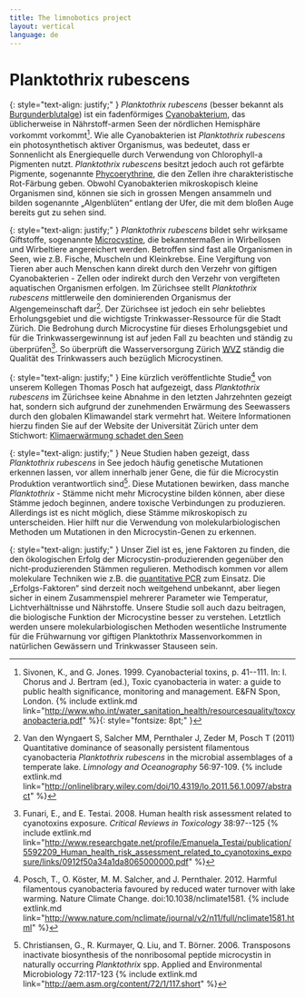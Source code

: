 ```yaml
---
title: The limnobotics project
layout: vertical 
language: de 
---
```


# Planktothrix rubescens

{: style="text-align: justify;" }
*Planktothrix rubescens* (besser bekannt als [Burgunderblutalge](http://de.wikipedia.org/wiki/Burgunderblutalge)) ist ein fadenförmiges [Cyanobakterium](http://de.wikipedia.org/wiki/Cyanobakterien), das üblicherweise in Nährstoff-armen Seen der nördlichen Hemisphäre vorkommt vorkommt[^1]. Wie alle Cyanobakterien ist *Planktothrix rubescens* ein photosynthetisch aktiver Organismus, was bedeutet, dass er Sonnenlicht als Energiequelle durch Verwendung von Chlorophyll-a Pigmenten nutzt. *Planktothrix rubescens* besitzt jedoch auch rot gefärbte Pigmente, sogenannte [Phycoerythrine](http://de.wikipedia.org/wiki/Phycoerythrin), die den Zellen ihre charakteristische Rot-Färbung geben. Obwohl Cyanobakterien mikroskopisch kleine Organismen sind, können sie sich in grossen Mengen ansammeln und bilden sogenannte „Algenblüten“ entlang der Ufer, die mit dem bloßen Auge bereits gut zu sehen sind.

{: style="text-align: justify;" }
*Planktothrix rubescens* bildet sehr wirksame Giftstoffe, sogenannte [Microcystine](http://de.wikipedia.org/wiki/Microcystine), die bekanntermaßen in Wirbellosen und Wirbeltiere angereichert werden. Betroffen sind fast alle Organismen in Seen, wie z.B. Fische, Muscheln und Kleinkrebse. Eine Vergiftung von Tieren aber auch Menschen kann direkt durch den Verzehr von giftigen Cyanobakterien - Zellen oder indirekt durch den Verzehr von vergifteten aquatischen Organismen erfolgen. Im Zürichsee stellt *Planktothrix rubescens* mittlerweile den dominierenden Organismus der Algengemeinschaft dar[^2]. Der Zürichsee ist jedoch ein sehr beliebtes Erholungsgebiet und die wichtigste Trinkwasser-Ressource für die Stadt Zürich. Die Bedrohung durch Microcystine für dieses Erholungsgebiet und für die Trinkwassergewinnung ist auf jeden Fall zu beachten und ständig zu überprüfen[^3]. So überprüft die Wasserversorgung Zürich [WVZ](http://www.stadt-zuerich.ch/dib/de/index/wasserversorgung.html) ständig die Qualität des Trinkwassers auch bezüglich Microcystinen.

{: style="text-align: justify;" }
Eine kürzlich veröffentlichte Studie[^4] von unserem Kollegen Thomas Posch hat aufgezeigt, dass *Planktothrix rubescens* im Zürichsee keine Abnahme in den letzten Jahrzehnten gezeigt hat, sondern sich aufgrund der zunehmenden Erwärmung des Seewassers durch den globalen Klimawandel stark vermehrt hat. Weitere Informationen hierzu finden Sie auf der Website der Universität Zürich unter dem Stichwort: [Klimaerwärmung schadet den Seen](http://www.mediadesk.uzh.ch/articles/2012/klimaerwaermung-schadet-den-seen.html)

{: style="text-align: justify;" }
Neue Studien haben gezeigt, dass *Planktothrix rubescens* in See jedoch häufig genetische Mutationen erkennen lassen, vor allem innerhalb jener Gene, die für die Microcystin Produktion verantwortlich sind[^5]. Diese Mutationen bewirken, dass manche *Planktothrix* - Stämme nicht mehr Microcystine bilden können, aber diese Stämme jedoch beginnen, andere toxische Verbindungen zu produzieren. Allerdings ist es nicht möglich, diese Stämme mikroskopisch zu unterscheiden. Hier hilft nur die Verwendung von molekularbiologischen Methoden um Mutationen in den Microcystin-Genen zu erkennen.

{: style="text-align: justify;" }
Unser Ziel ist es, jene Faktoren zu finden, die den ökologischen Erfolg der Microcystin-produzierenden gegenüber den nicht-produzierenden Stämmen regulieren. Methodisch kommen vor allem molekulare Techniken wie z.B. die [quantitative PCR](http://de.wikipedia.org/wiki/Real_Time_Quantitative_PCR) zum Einsatz. Die „Erfolgs-Faktoren“ sind derzeit noch weitgehend unbekannt, aber liegen sicher in einem Zusammenspiel mehrerer Parameter wie Temperatur, Lichtverhältnisse und Nährstoffe. Unsere Studie soll auch dazu beitragen, die biologische Funktion der Microcystine besser zu verstehen. Letztlich werden unsere molekularbiologischen Methoden wesentliche Instrumente für die Frühwarnung vor giftigen Planktothrix Massenvorkommen in natürlichen Gewässern und Trinkwasser Stauseen sein.


[^1]: Sivonen, K., and G. Jones. 1999. Cyanobacterial toxins, p. 41--111. In: I. Chorus and J. Bertram (ed.), Toxic cyanobacteria in water: a guide to public health significance, monitoring and management. E&FN Spon, London. {% include extlink.md link="http://www.who.int/water_sanitation_health/resourcesquality/toxcyanobacteria.pdf" %}{: style="fontsize: 8pt;" }
[^2]: Van den Wyngaert S, Salcher MM, Pernthaler J, Zeder M, Posch T (2011) Quantitative dominance of seasonally persistent filamentous cyanobacteria *Planktothrix rubescens* in the microbial assemblages of a temperate lake. *Limnology and Oceanography* 56:97-109. {% include extlink.md link="http://onlinelibrary.wiley.com/doi/10.4319/lo.2011.56.1.0097/abstract" %} 
[^3]: Funari, E., and E. Testai. 2008. Human health risk assessment related to cyanotoxins exposure. *Critical Reviews in Toxicology* 38:97--125  {% include extlink.md link="http://www.researchgate.net/profile/Emanuela_Testai/publication/5592209_Human_health_risk_assessment_related_to_cyanotoxins_exposure/links/0912f50a34a1da8065000000.pdf" %}
[^4]: Posch, T., O. Köster, M. M. Salcher, and J. Pernthaler. 2012. Harmful filamentous cyanobacteria favoured by reduced water turnover with lake warming. Nature Climate Change. doi:10.1038/nclimate1581. {% include extlink.md link="http://www.nature.com/nclimate/journal/v2/n11/full/nclimate1581.html" %}
[^5]: Christiansen, G., R. Kurmayer, Q. Liu, and T. Börner. 2006. Transposons inactivate biosynthesis of the nonribosomal peptide microcystin in naturally occurring *Planktothrix* spp. Applied and Environmental Microbiology 72:117-123 {% include extlink.md link="http://aem.asm.org/content/72/1/117.short" %}
